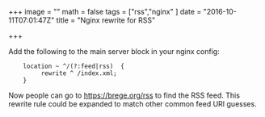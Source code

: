 +++
image = ""
math = false
tags = ["rss","nginx"
]
date = "2016-10-11T07:01:47Z"
title = "Nginx rewrite for RSS"

+++

Add the following to the main server block in your nginx config:

```
    location ~ ^/(?:feed|rss)  {
         rewrite ^ /index.xml;
    }
```
Now people can go to https://brege.org/rss to find the RSS feed.
This rewrite rule could be expanded to match other common feed URI guesses.
<!--more-->

